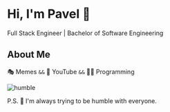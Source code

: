 # Hi, I'm Pavel :robot:

Full Stack Engineer | Bachelor of Software Engineering

## About Me

🎭 Memes `&&` 👀 YouTube `&&` 🧑‍💻 Programming

![humble](https://www.dropbox.com/scl/fi/ujwywxujudj8l1qmyb3eq/DALL-E-2022-10-10-11.24.36-a-fortune-telling-shiba-inu-reading-your-fate-in-a-giant-hamburger-digital-art-512px.png?rlkey=tqut4xp404owzcufhhxzetog8&raw=1)

P.S. 🌝 I'm always trying to be humble with everyone.
